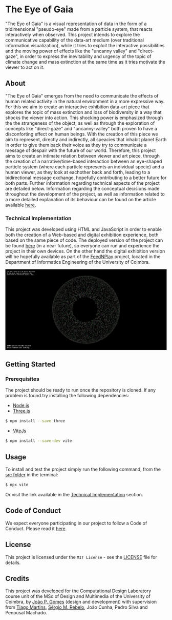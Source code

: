 # The Eye of Gaia

"The Eye of Gaia" is a visual representation of data in the form of a tridimensional "pseudo-eye" made from a particle system, that reacts interactively when observed.
This project intends to explore the communicative capability of the data-art medium (over traditional information visualization), while it tries to exploit the interactive possibilities and the moving power 
of effects like the "uncanny valley" and "direct-gaze", in order to express the inevitability and urgency of the topic of climate change and mass extinction at the same time as it tries motivate the viewer to act on it.

## About

"The Eye of Gaia" emerges from the need to communicate the effects of human related activity in the natural environment in a more expressive way. For this we aim to create an interactive exhibition data-art piece that explores the topic of mass extinction and loss 
of biodiversity in a way that shocks the viewer into action. This shocking power is emphasized through the the strangeness of the object, as well as through the exploration of concepts like "direct-gaze" and "uncanny-valley" both proven to have 
a disconforting effect on human beings. With the creation of this piece we aim to represent, directly and indirectly, all speacies that inhabit planet Earth in order to give them back their voice as they try to communicate 
a message of despair with the future of our world.
Therefore, this project aims to create an intimate relation between viewer and art piece, through the creation of a narrative/time-based interaction between an eye-shaped particle system (where each particle represents an individual specie) and a human viewer,
as they look at eachother back and forth, leading to a bidirectional message exchange, hopefully contributing to a better future for both parts.
Further information regarding technical aspects of the project are detailed below. Information regarding the conceptual decisions made throughout the development of the project, as well as information related to a more detailed explanation of its behaviour can be found 
on the article available [here](res/invisible_sight.pdf).

### Technical Implementation
This project was developed using HTML and JavaScript in order to enable both the creation of a Web-based and digital exhibition experience, both based on the same piece of code.
The deployed version of the project can be found [here](build) (in a near future), so everyone can run and experience the project in their own devices. On the other hand the digital exhibition version
will be hopefully available as part of the [FeedNPlay](https://feednplay.dei.uc.pt/) project, located in the Department of Informatics Engineering of the University of Coimbra. 

![The Eye of Gaia](res/gaia.png)

## Getting Started

### Prerequisites

The project should be ready to run once the repository is cloned. If any problem is found try installing the following dependencies:

- [Node.js](https://nodejs.org/en)
- [Three.js](https://github.com/mrdoob/three.js)
```bash
$ npm install --save three
```
- [ViteJs](https://github.com/vitejs/vite)
```bash
$ npm install --save-dev vite
```

## Usage

To install and test the project simply run the following command, from the [src folder](src/) in the terminal:
```bash
$ npx vite
```
Or visit the link available in the [Technical Implementation](#Technical-Implementation) section.

## Code of Conduct
We expect everyone participating in our project to follow a Code of Conduct. Please read it [here](CODE_OF_CONDUCT.md).

## License
This project is licensed under the `MIT License` - see the [LICENSE](LICENSE) file for details.

## Credits
This project was developed for the Computational Design Laboratory course unit of the MSc of Design and Multimedia of the University of Coimbra, by [João P. Gomes](https://github.com/jppgomez) (design and development)
with supervision from [Tiago Martins](https://github.com/tiagofmartins), [Sérgio M. Rebelo](https://github.com/sergiomrebelo), João Cunha, Pedro Silva and Penousal Machado.
